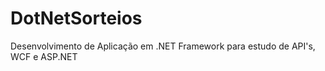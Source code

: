 # DotNetSorteios
Desenvolvimento de Aplicação em .NET Framework para estudo de API's, WCF e ASP.NET
